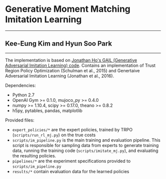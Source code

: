 
# Generative Moment Matching Imitation Learning

---------------------------------------------
## Kee-Eung Kim and Hyun Soo Park
---------------------------------------------

The implementation is based on [Jonathan Ho's GAIL (Generative Adversarial Imitation Learning) code](https://github.com/openai/imitation).
Contains an implementation of Trust Region Policy Optimization (Schulman et al., 2015) and Genertaive Adversarial Imitation Learning (Jonathan et al., 2016).

Dependencies:

* Python 2.7
* OpenAI Gym >= 0.1.0, mujoco_py >= 0.4.0
* numpy >= 1.10.4, scipy >= 0.17.0, theano >= 0.8.2
* h5py, pytables, pandas, matplotlib

Provided files:

* ``expert_policies/*`` are the expert policies, trained by TRPO (``scripts/run_rl_mj.py``) on the true costs
* ``scripts/im_pipeline.py`` is the main training and evaluation pipeline. This script is responsible for sampling data from experts to generate training data, running the training code (``scripts/imitate_mj.py``), and evaluating the resulting policies.
* ``pipelines/*`` are the experiment specifications provided to ``scripts/im_pipeline.py``
* ``results/*`` contain evaluation data for the learned policies
